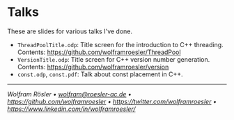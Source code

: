 # Talks

These are slides for various talks I've done.

* `ThreadPoolTitle.odp`: Title screen for the introduction to C++ threading. Contents: https://github.com/wolframroesler/ThreadPool
* `VersionTitle.odp`: Title screen for C++ version number generation. Contents: https://github.com/wolframroesler/version
* `const.odp`, `const.pdf`: Talk about const placement in C++.


---
*Wolfram Rösler • wolfram@roesler-ac.de • https://github.com/wolframroesler • https://twitter.com/wolframroesler • https://www.linkedin.com/in/wolframroesler/*
